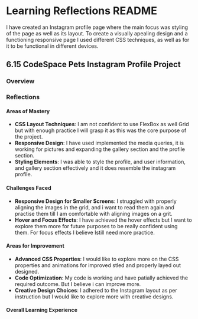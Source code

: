 
# Learning Reflections README 
I have created an Instagram profile page where the main focus was styling of the page as well as its layout. To create a visually apealing design and a functioning responsive page I used different CSS techniques, as well as for it to be functional in different devices.   
## **6.15 CodeSpace Pets Instagram Profile Project**

### Overview


### Reflections

#### Areas of Mastery

- **CSS Layout Techniques**: I am not confident to use FlexBox as well Grid but with enough practice I will grasp it as this was the core purpose of the project.
- **Responsive Design**: I have used implemented the media queries, it is working for pictures and expanding the gallery section and the profile section.
- **Styling Elements**: I was able to style the profile, and user information, and gallery section effectively and it does resemble the instagram profile.

#### Challenges Faced

- **Responsive Design for Smaller Screens**: I struggled with properly aligning the images in the grid, and i want to read them again and practise them till I am comfortable with aligning images on a grit.
- **Hover and Focus Effects**: I have achieved the hover effects but I want to explore them more for future purposes to be really confident using them. For focus effects I believe Istill need more practice.

#### Areas for Improvement

- **Advanced CSS Properties**: I would like to explore more on the CSS properties and animations for improved stled and properly layed out designed.
- **Code Optimization**: My code is working and have patially achieved the required outcome. But I believe i can improve more.
- **Creative Design Choices**: I adhered to the Instagram layout as per instruction but I would like to explore more with creative designs.

#### Overall Learning Experience
